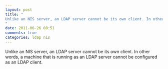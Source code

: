 ```yaml
---
layout: post
title: "
Unlike an NIS server, an LDAP server cannot be its own client. In other words, a machine that is running as an LDAP server cannot be configured as an LDAP client.
"
date: 2011-06-26 08:51
comments: true
categories: ldap nis
---
```


Unlike an NIS server, an LDAP server cannot be its own client. In other words, a machine that is running as an LDAP server cannot be configured as an LDAP client.

